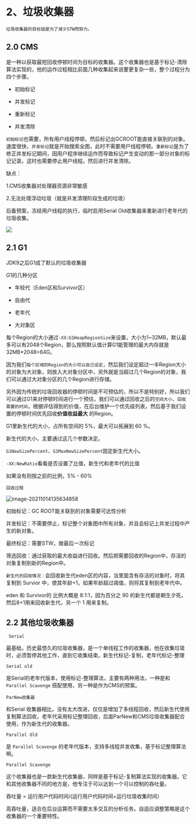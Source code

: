 # 2、垃圾收集器

`垃圾收集器的目标就是为了减少STW而努力。`

<p id="CMS"></p>


## 2.0 CMS

是一种以获取最短回收停顿时间为目标的收集器。这个收集器也是基于标记-清除算法实现的，他的运作过程相比前面几种收集起来说要更复杂一些，整个过程分为四个步骤。

- 初始标记

- 并发标记

- 重新标记

- 并发清除

`初始标记`也需要，所有用户线程停顿，然后标记出GCROOT能直接关联到的对象。速度很快，`并发标记`就是开始搜索全图，此时不需要用户线程停顿。`重新标记`是为了修正并发标记期间，因用户程序继续运作而导致标记产生变动的那一部分对象的标记记录。这时也需要停止用户线程。然后进行并发清除。

缺点：

1.CMS收集器对处理器资源非常敏感

2.无法处理浮动垃圾（就是并发清理阶段生成的垃圾）

后备预案，冻结用户线程的执行，临时启用Serial Old收集器来重新进行老年代的垃圾收集。


![](https://chengxuchu-1301103198.cos.ap-beijing.myqcloud.com/Photo/202304221713882.jpg)

<p id="G1"></p>


## 2.1 G1

JDK9之后G1成了默认的垃圾收集器

G1的几种分区

- 年轻代（Eden区和Survivor区）

- 自由代

- 老年代

- 大对象区

每个Region的大小通过`-XX:G1HeapRegionSize`来设置，大小为1~32MB，默认最多可以有2048个Region，那么按照默认值计算G1能管理的最大内存就是32MB*2048=64G。

因为我们`每个区域的Region的大小可以自己设定`，然后我们设定超过一半Region大小的对象为大对象，则放入大对象分区中，另外就是当超过几个Region的对象，我们可以通过大对象分区的几个Region进行存储。

另外因为传统的垃圾回收器的停顿时间是不可预估的，所以不是特别好，所以我们可以通过G1来对停顿时间进行一个预估，我们可以通过回收之后的`空间大小`、`回收需要的时间`，根据评估得到的价值，在后台维护一个优先级列表，然后基于我们设置的停顿时间优先回收**价值收益最大** 的Region。

G1里新生代的大小，占所有空间的 5%，最大可以拓展到 60 %。

新生代的大小，主要通过这几个参数决定。

`G1NewSizePercent`、`G1MaxNewSizePercent`固定新生代大小。

`-XX:NewRatio`看看是否设置了比值，新生代和老年代的比值

如果没有则按之前的比例，5% - 60%

`回收过程`

![image-20211014135634858](https://chengxuchu-1301103198.cos.ap-beijing.myqcloud.com/Photo/202304221713261.png)

初始标记：GC ROOT能关联到的对象需要可达性分析

并发标记：不需要停止，标记整个对象图中所有对象，并且会标记上并发过程中产生的新对象。

最终标记：需要STW，做最后一次标记

筛选回收：通过获取的最大收益进行回收。然后把需要回收的Region中，存活的对象复制到新的Region中。

`新生代的回收情况：`会回收新生代eden区的内容，当里面含有存活的对象时，将其复制到 Survior 中，使其年龄+1，如果年龄超过阈值，则将其复制到老年代中。

eden 和 Survivor的 比例大概是 8:1:1，因为百分之 90 的新生代都是朝生夕死，然后8+1用来回收新生代，另一个 1 用来复制。

<p id="其他垃圾收集器"></p>


## 2.2 其他垃圾收集器

` Serial`

最基础，历史最悠久的垃圾收集器，是一个单线程工作的收集器，他在收集垃圾时，必须暂停其他工作，直到它收集结束。新生代标记-复制，老年代标记-整理

`Serial old `

是Serial的老年代版本，使用标记-整理算法，主要有两种用法，一种是和`Parallel Scavenge` 搭配使用，另一种是作为CMS的预案。

`ParNew收集器`

和Serial 收集器相比，没有太大改进，仅仅是增加了多线程回收，然后新生代使用复制算法回收，老年代采用标记整理回收，后面ParNew和CMS垃圾收集器配合使用，作为新生代的收集器。

`Parallel Old`

是 `Parallel Scavenge` 的老年代版本，支持多线程并发收集，基于标记整理算法啊。

`Parallel Scavenge`

这个收集器也是一款新生代收集器，同样是基于标记-复制算法实现的收集器。它和其他收集器不同的地方是，他专注于可以达到一个可以控制的吞吐量。

吞吐量 = 运行用户代码时间/(运行用户代码时间+运行垃圾收集时间）

高吞吐量，适合在后台运算而不需要太多交互的分析任务。自适应调整策略是这个收集器的一个重要特性。


